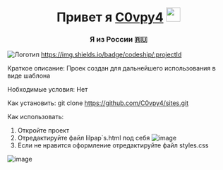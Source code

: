 <h1 align="center">Привет я <a href="https://daniilshat.ru/" target="_blank">C0vpy4</a> 
<img src="https://github.com/blackcater/blackcater/raw/main/images/Hi.gif" height="32"/></h1>
<h3 align="center">Я из России 🇷🇺</h3>

![Логотип](https://s9.travelask.ru/uploads/post/000/025/923/main_image/full-2af6fc8c8210d9ac04b6f99f426b45bd.jpg "Логотип Github")
https://img.shields.io/badge/codeship/:projectId 

Краткое описание:
Проек создан для дальнейшего использования в виде шаблона

Нобходимые условия:
 Нет
 
 Как установить:
  git clone https://github.com/C0vpy4/sites.git
 
 Как использовать:
  1. Откройте проект
  2. Отредактируйте файл lilpap`s.html под себя
  ![image](https://user-images.githubusercontent.com/100491011/228172477-e8e43914-8b52-4539-85a8-9b59cef046b0.png)
  3. Если не нравится оформление отредактируйте файл styles.css                                                                                              
 
 ![image](https://user-images.githubusercontent.com/100491011/228173491-b14aab05-d325-4833-b688-04a02c216550.png)

